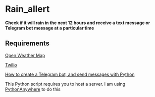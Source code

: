 # Rain_allert
<strong> Check if it will rain in the next 12 hours and receive a text message or Telegram bot message at a particular time </strong>

<h2>Requirements</h2>

[Open Weather Map](https://home.openweathermap.org/users/sign_up) 

[Twilio](https://www.twilio.com/try-twilio)

[How to create a Telegram bot, and send messages with Python](https://medium.com/@ManHay_Hong/how-to-create-a-telegram-bot-and-send-messages-with-python-4cf314d9fa3e)


This Python script requires you to host a server.
I am using 
[PythonAnywhere](https://www.pythonanywhere.com/) to do this
